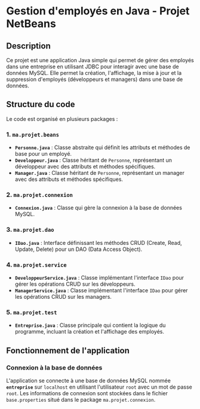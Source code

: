  # Gestion d'employés en Java - Projet NetBeans

## Description
Ce projet est une application Java simple qui permet de gérer des employés dans une entreprise en utilisant JDBC pour interagir avec une base de données MySQL. Elle permet la création, l'affichage, la mise à jour et la suppression d'employés (développeurs et managers) dans une base de données.

## Structure du code
Le code est organisé en plusieurs packages :

### 1. **`ma.projet.beans`**
- **`Personne.java`** : Classe abstraite qui définit les attributs et méthodes de base pour un employé.
- **`Developpeur.java`** : Classe héritant de `Personne`, représentant un développeur avec des attributs et méthodes spécifiques.
- **`Manager.java`** : Classe héritant de `Personne`, représentant un manager avec des attributs et méthodes spécifiques.

### 2. **`ma.projet.connexion`**
- **`Connexion.java`** : Classe qui gère la connexion à la base de données MySQL.

### 3. **`ma.projet.dao`**
- **`IDao.java`** : Interface définissant les méthodes CRUD (Create, Read, Update, Delete) pour un DAO (Data Access Object).

### 4. **`ma.projet.service`**
- **`DeveloppeurService.java`** : Classe implémentant l'interface `IDao` pour gérer les opérations CRUD sur les développeurs.
- **`ManagerService.java`** : Classe implémentant l'interface `IDao` pour gérer les opérations CRUD sur les managers.

### 5. **`ma.projet.test`**
- **`Entreprise.java`** : Classe principale qui contient la logique du programme, incluant la création et l'affichage des employés.

## Fonctionnement de l'application

### Connexion à la base de données
L'application se connecte à une base de données MySQL nommée **`entreprise`** sur `localhost` en utilisant l'utilisateur `root` avec un mot de passe `root`. Les informations de connexion sont stockées dans le fichier `base.properties` situé dans le package `ma.projet.connexion`.
